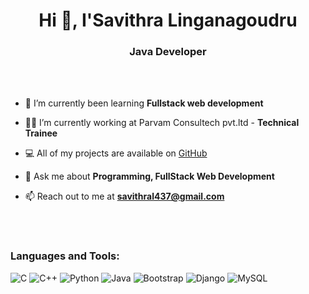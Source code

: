 <h1 align="center">Hi 👋, I'Savithra Linganagoudru</h1>
<h3 align="center">Java Developer</h3>

<br>
<br>

- 🌱 I’m currently been learning **Fullstack web development**

- 👨‍💻 I’m currently working at Parvam Consultech pvt.ltd - **Technical Trainee**
  
- 💻 All of my projects are available on [GitHub](https://github.com/Savithra-src/2LG21CS037_SAVITHRA_T-P_25_GEC_Talakal_ParvaM.git)

- 💬 Ask me about **Programming, FullStack Web Development**

- 📫 Reach out to me at **savithral437@gmail.com**


<br>
</div>
<br>
<h3 align="left">Languages and Tools:</h3>

![C](https://img.shields.io/badge/c-%2300599C.svg?style=flat&logo=c&logoColor=white) ![C++](https://img.shields.io/badge/c++-%2300599C.svg?style=flat&logo=c%2B%2B&logoColor=white) ![Python](https://img.shields.io/badge/python-3670A0?style=flat&logo=python&logoColor=ffdd54) ![Java](https://img.shields.io/badge/java-007396?style=flat&logo=java&logoColor=white)   ![Bootstrap](https://img.shields.io/badge/bootstrap-%23563D7C.svg?style=flat&logo=bootstrap&logoColor=white) ![Django](https://img.shields.io/badge/django-%23092E20.svg?style=flat&logo=django&logoColor=white) ![MySQL](https://img.shields.io/badge/mysql-%2300f.svg?style=flat&logo=mysql&logoColor=white) 



<!--
**Savithra-src/Savithra-src** is a ✨ _special_ ✨ repository because its `README.md` (this file) appears on your GitHub profile.

Here are some ideas to get you started:

- 🔭 I’m currently working on ...
- 🌱 I’m currently learning ...
- 👯 I’m looking to collaborate on ...
- 🤔 I’m looking for help with ...
- 💬 Ask me about ...
- 📫 How to reach me: ...
- 😄 Pronouns: ...
- ⚡ Fun fact: ...
-->
